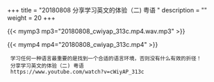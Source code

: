 +++
title = "20180808  分享学习英文的体验（二) 粤语 "
description = ""
weight = 20
+++

{{< mymp3 mp3="20180808_cwiyap_313c.mp4.wav.mp3" >}}

{{< mymp4 mp4="20180808_cwiyap_313c.mp4" >}}

     学习任何一种语言最重要的是找到一个合适的语言环境，否则没有什么有效的折径！ 
     分享学习英文的体验（二) 粤语 
     https://www.youtube.com/watch?v=cWiyAP_313c 

